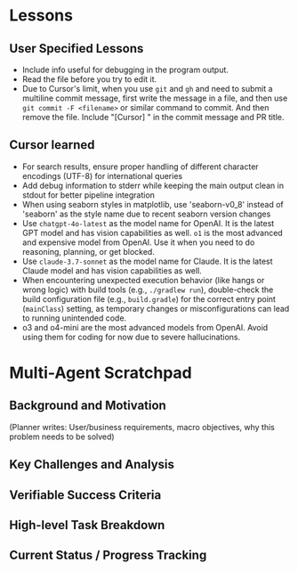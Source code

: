 # Lessons

## User Specified Lessons

- Include info useful for debugging in the program output.
- Read the file before you try to edit it.
- Due to Cursor's limit, when you use `git` and `gh` and need to submit a multiline commit message, first write the message in a file, and then use `git commit -F <filename>` or similar command to commit. And then remove the file. Include "[Cursor] " in the commit message and PR title.

## Cursor learned

- For search results, ensure proper handling of different character encodings (UTF-8) for international queries
- Add debug information to stderr while keeping the main output clean in stdout for better pipeline integration
- When using seaborn styles in matplotlib, use 'seaborn-v0_8' instead of 'seaborn' as the style name due to recent seaborn version changes
- Use `chatgpt-4o-latest` as the model name for OpenAI. It is the latest GPT model and has vision capabilities as well. `o1` is the most advanced and expensive model from OpenAI. Use it when you need to do reasoning, planning, or get blocked.
- Use `claude-3.7-sonnet` as the model name for Claude. It is the latest Claude model and has vision capabilities as well.
- When encountering unexpected execution behavior (like hangs or wrong logic) with build tools (e.g., `./gradlew run`), double-check the build configuration file (e.g., `build.gradle`) for the correct entry point (`mainClass`) setting, as temporary changes or misconfigurations can lead to running unintended code.
- o3 and o4-mini are the most advanced models from OpenAI. Avoid using them for coding for now due to severe hallucinations. 


# Multi-Agent Scratchpad

## Background and Motivation

(Planner writes: User/business requirements, macro objectives, why this problem needs to be solved)


## Key Challenges and Analysis


## Verifiable Success Criteria

## High-level Task Breakdown


## Current Status / Progress Tracking
